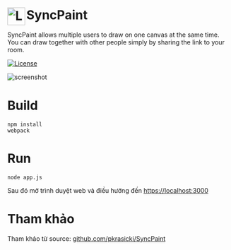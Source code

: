 # SyncPaint <img align="left" src="public/img/logo.png?raw=true" alt="Logo" width="40" height="40">

SyncPaint allows multiple users to draw on one canvas at the same time. You can draw together with other people simply by sharing the link to your room.

[![License](https://img.shields.io/github/license/pkrasicki/SyncPaint?style=for-the-badge)](https://github.com/pkrasicki/SyncPaint/blob/master/LICENSE)

![screenshot](screenshot.png?raw=true)
# Build
```
npm install
webpack
```
# Run
```
node app.js
```
Sau đó mở trình duyệt web và điều hướng đến [https://localhost:3000](https://localhost:3000)
# Tham khảo
Tham khảo từ source: [github.com/pkrasicki/SyncPaint](https://github.com/pkrasicki/SyncPaint)
